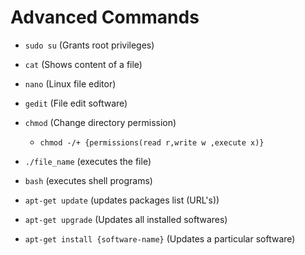 # Advanced Commands
- `sudo su` (Grants root privileges)
- `cat` (Shows content of a file)
- `nano` (Linux file editor)
- `gedit` (File edit software)
- `chmod` (Change directory permission)
  - `chmod -/+ {permissions(read r,write w ,execute x)} `

- `./file_name` (executes the file)
- `bash` (executes shell programs)
- `apt-get update` (updates packages list (URL's))

- `apt-get upgrade` (Updates all installed softwares)
- `apt-get install {software-name}` (Updates a particular software)

